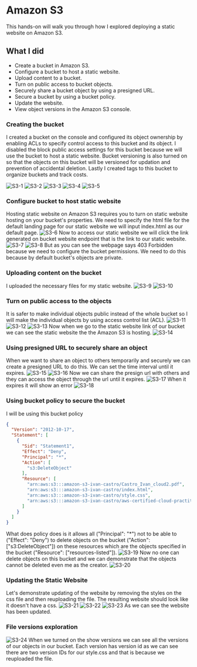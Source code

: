 # Amazon S3

This hands-on will walk you through how I explored deploying a static website on Amazon S3.

## What I did
- Create a bucket in Amazon S3.
- Configure a bucket to host a static website.
- Upload content to a bucket.
- Turn on public access to bucket objects.
- Securely share a bucket object by using a presigned URL.
- Secure a bucket by using a bucket policy.
- Update the website.
- View object versions in the Amazon S3 console.

### Creating the bucket
I created a bucket on the console and configured its object ownership by enabling ACLs to specify control access to this bucket and its object. I disabled the block public access settings for this bucket because we will use the bucket to host a static website. Bucket versioning is also turned on so that the objects on this bucket will be versioned for updation and prevention of accidental deletion. Lastly I created tags to this bucket to organize buckets and track costs.

![S3-1](./screenshots/s3-1.png)
![S3-2](./screenshots/s3-2.png)
![S3-3](./screenshots/s3-3.png)
![S3-4](./screenshots/s3-4.png)
![S3-5](./screenshots/s3-5.png)

### Configure bucket to host static website
Hosting static website on Amazon S3 requires you to turn on static website hosting on your bucket's properties. We need to specify the html file for the default landing page for our static website we will input index.html as our default page. 
![S3-6](./screenshots/s3-6.png)
Now to access our static website we will click the link generated on bucket website endpoint that is the link to our static website.
![S3-7](./screenshots/s3-7.png)
![S3-8](./screenshots/s3-8.png)
But as you can see the webpage says 403 Forbidden because we need to configure the bucket permissions. We need to do this because by default bucket's objects are private.

### Uploading content on the bucket
I uploaded the necessary files for my static website.
![S3-9](./screenshots/s3-9.png)
![S3-10](./screenshots/s3-10.png)

### Turn on public access to the objects
It is safer to make individual objects public instead of the whole bucket so I will make the individual objects by using access control list (ACL).
![S3-11](./screenshots/s3-11.png)
![S3-12](./screenshots/s3-12.png)
![S3-13](./screenshots/s3-13.png)
Now when we go to the static website link of our bucket we can see the static website the the Amazon S3 is hosting.
![S3-14](./screenshots/s3-14.png)

### Using presigned URL to securely share an object
When we want to share an object to others temporarily and securely we can create a presigned URL to do this. We can set the time interval until it expires.
![S3-15](./screenshots/s3-15.png)
![S3-16](./screenshots/s3-16.png)
Now we can share the presign url with others and they can access the object through the url until it expires.
![S3-17](./screenshots/s3-17.png)
When it expires it will show an error
![S3-18](./screenshots/s3-18.png)

### Using bucket policy to secure the bucket
I will be using this bucket policy
```json
{
  "Version": "2012-10-17",
  "Statement": [
    {
      "Sid": "Statement1",
      "Effect": "Deny",
      "Principal": "*",
      "Action": [
        "s3:DeleteObject"
      ],
      "Resource": [
        "arn:aws:s3:::amazon-s3-ivan-castro/Castro_Ivan_cloud2.pdf",
        "arn:aws:s3:::amazon-s3-ivan-castro/index.html",
        "arn:aws:s3:::amazon-s3-ivan-castro/style.css",
        "arn:aws:s3:::amazon-s3-ivan-castro/aws-certified-cloud-practitioner.png"
      ]
    }
  ]
}
```
What does policy does is it allows all ("Principal": "*") not to be able to ("Effect": "Deny") to delete objects on the bucket ("Action": ["s3:DeleteObject"]) on these resources which are the objects specified in the bucket ("Resource": ["resources-listed"]).
![S3-19](./screenshots/s3-19.png)
Now no one can delete objects on this bucket and we can demonstrate that the objects cannot be deleted even me as the creator.
![S3-20](./screenshots/s3-20.png)

### Updating the Static Website
Let's demonstrate updating of the website by removing the styles on the css file and then reuploading the file. The resulting website should look like it doesn't have a css.
![S3-21](./screenshots/s3-21.png)
![S3-22](./screenshots/s3-22.png)
![S3-23](./screenshots/s3-23.png)
As we can see the website has been updated.

### File versions exploration
![S3-24](./screenshots/s3-24.png)
When we turned on the show versions we can see all the versions of our objects in our bucket. Each version has version id as we can see there are two version IDs for our style.css and that is because we reuploaded the file. 